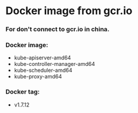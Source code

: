 # Docker image from gcr.io

### For don't connect to gcr.io in china.

### Docker image:

* kube-apiserver-amd64
* kube-controller-manager-amd64
* kube-scheduler-amd64
* kube-proxy-amd64

### Docker tag:

* v1.7.12
